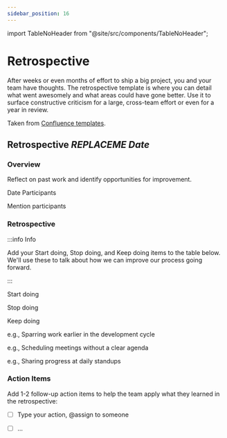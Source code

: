 ```yaml
---
sidebar_position: 16
---
```


import TableNoHeader from "@site/src/components/TableNoHeader";

# Retrospective

After weeks or even months of effort to ship a big project, you and your team have thoughts. The retrospective template is where you can detail what went awesomely and what areas could have gone better. Use it to surface constructive criticism for a large, cross-team effort or even for a year in review.

Taken from [Confluence templates](https://www.atlassian.com/software/confluence/templates/retrospective).

## Retrospective _REPLACEME Date_

### Overview

<p style={{color: "grey", fontStyle: "italic"}}>Reflect on past work and identify opportunities for improvement.</p>

<TableNoHeader>
    <tr>
        <th>
            Date
        </th>
        <td></td>
    </tr>
    <tr>
        <th>
            Participants
        </th>
        <td>
            <p style={{color: "grey", fontStyle: "italic"}}>Mention participants</p>
        </td>
    </tr>
</TableNoHeader>

### Retrospective

:::info Info

Add your Start doing, Stop doing, and Keep doing items to the table below. We'll use these to talk about how we can improve our process going forward.

:::

<TableNoHeader>
    <tr>
        <th>
            <p style={{color: "green"}}>Start doing</p>
        </th>
        <th>
            <p style={{color: "red"}}>Stop doing</p>
        </th>
        <th>
            <p style={{color: "blue"}}>Keep doing</p>
        </th>       
    </tr>
    <tr>
        <td><p style={{color: "grey", fontStyle: "italic"}}>e.g., Sparring work earlier in the development cycle</p></td>
        <td><p style={{color: "grey", fontStyle: "italic"}}>e.g., Scheduling meetings without a clear agenda</p></td>
        <td><p style={{color: "grey", fontStyle: "italic"}}>e.g., Sharing progress at daily standups</p></td>
    </tr>
</TableNoHeader>

### Action Items

<p style={{color: "grey", fontStyle: "italic"}}>Add 1-2 follow-up action items to help the team apply what they learned in the retrospective:</p>

- [ ] Type your action, @assign to someone

- [ ] ...
